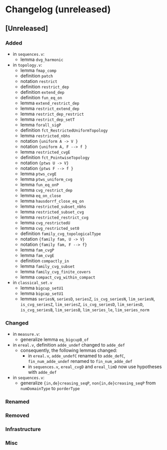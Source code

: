 # Changelog (unreleased)

## [Unreleased]

### Added

- in `sequences.v`:
  + lemma `dvg_harmonic`
- in `topology.v`:
  + lemma `fmap_comp`
  + definition `patch`
  + notation `restrict`
  + definition `restrict_dep`
  + definition `extend_dep`
  + definition `fun_eq_on`
  + lemma `extend_restrict_dep`
  + lemma `restrict_extend_dep`
  + lemma `restrict_dep_restrict`
  + lemma `restrict_dep_setT`
  + lemma `forall_sigP`
  + definition `fct_RestrictedUniformTopology`
  + lemma `restricted_nbhs`
  + notation `{uniform A -> V }`
  + notation `{uniform A, F --> f }`
  + lemma `restricted_cvgE`
  + definition `fct_PointwiseTopology`
  + notation `{ptws U -> V}`
  + notation `{ptws F --> f }`
  + lemma `ptws_cvgE`
  + lemma `ptws_uniform_cvg`
  + lemma `fun_eq_onP`
  + lemma `cvg_restrict_dep`
  + lemma `eq_on_close`
  + lemma `hausdorrf_close_eq_on`
  + lemma `restricted_subset_nbhs`
  + lemma `restricted_subset_cvg`
  + lemma `restricted_restrict_cvg`
  + lemma `cvg_restrictedU`
  + lemma `cvg_restricted_set0`
  + definition `family_cvg_topologicalType`
  + notation `{family fam, U -> V}`
  + notation `{family fam, F --> f}`
  + lemma `fam_cvgP`
  + lemma `fam_cvgE`
  + definition `compactly_in`
  + lemma `family_cvg_subset`
  + lemma `family_cvg_finite_covers`
  + lemma `compact_cvg_within_compact`
- in `classical_set.v`
  + lemma `bigcup_setU1`
  + lemma `bigcap_setU1`
  + lemmas `seriesN`, `seriesD`, `seriesZ`, `is_cvg_seriesN`, `lim_seriesN`,
    `is_cvg_seriesZ`, `lim_seriesZ`, `is_cvg_seriesD`, `lim_seriesD`,
    `is_cvg_seriesB`, `lim_seriesB`, `lim_series_le`, `lim_series_norm`

### Changed

- in `measure.v`:
  + generalize lemma `eq_bigcupB_of`
- in `ereal.v`, definition `adde_undef` changed to `adde_def`
  + consequently, the following lemmas changed:
    * in `ereal.v`, `adde_undefC` renamed to `adde_defC`,
      `fin_num_adde_undef` renamed to `fin_num_adde_def`
    * in `sequences.v`, `ereal_cvgD` and `ereal_limD` now use hypotheses with `adde_def`
- in `sequences.v`:
  + generalize `{in,de}creasing_seqP`, `non{in,de}creasing_seqP` from `numDomainType`
    to `porderType`

### Renamed

### Removed

### Infrastructure

### Misc
